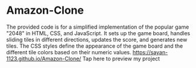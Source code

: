 # Amazon-Clone
The provided code is for a simplified implementation of the popular game "2048" in HTML, CSS, and JavaScript. It sets up the game board, handles sliding tiles in different directions, updates the score, and generates new tiles. The CSS styles define the appearance of the game board and the different tile colors based on their numeric values.
https://sayan-1123.github.io/Amazon-Clone/ Tap here to preview my project 
